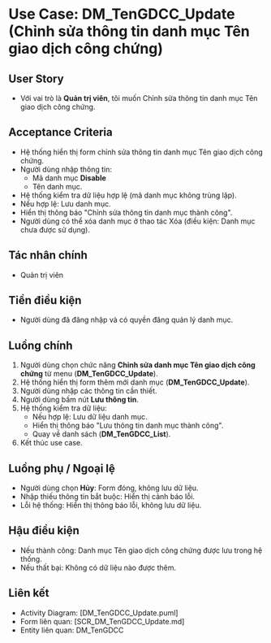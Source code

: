 # Use Case: DM_TenGDCC_Update (Chỉnh sửa thông tin danh mục Tên giao dịch công chứng)

## User Story
- Với vai trò là **Quản trị viên**, tôi muốn Chỉnh sửa thông tin danh mục Tên giao dịch công chứng.

## Acceptance Criteria
- Hệ thống hiển thị form chỉnh sửa thông tin danh mục Tên giao dịch công chứng.
- Người dùng nhập thông tin: 
   - Mã danh mục **Disable**
   - Tên danh mục. 
- Hệ thống kiểm tra dữ liệu hợp lệ (mã danh mục không trùng lặp).
- Nếu hợp lệ: Lưu danh mục.
- Hiển thị thông báo "Chỉnh sửa thông tin danh mục thành công".
- Người dùng có thể xóa danh mục ở thao tác Xóa (điều kiện: Danh mục chưa được sử dụng).

## Tác nhân chính
- Quản trị viên

## Tiền điều kiện
- Người dùng đã đăng nhập và có quyền đăng quản lý danh mục.

## Luồng chính
1. Người dùng chọn chức năng **Chỉnh sửa danh mục Tên giao dịch công chứng** từ menu (**DM_TenGDCC_Update**).
2. Hệ thống hiển thị form thêm mới danh mục (**DM_TenGDCC_Update**).
3. Người dùng nhập các thông tin cần thiết.
4. Người dùng bấm nút **Lưu thông tin**.
5. Hệ thống kiểm tra dữ liệu:
   - Nếu hợp lệ: Lưu dữ liệu danh mục.
   - Hiển thị thông báo "Lưu thông tin danh mục thành công".
   - Quay về danh sách (**DM_TenGDCC_List**).
6. Kết thúc use case.

## Luồng phụ / Ngoại lệ
- Người dùng chọn **Hủy**: Form đóng, không lưu dữ liệu.
- Nhập thiếu thông tin bắt buộc: Hiển thị cảnh báo lỗi.
- Lỗi hệ thống: Hiển thị thông báo lỗi, không lưu dữ liệu.

## Hậu điều kiện
- Nếu thành công: Danh mục Tên giao dịch công chứng được lưu trong hệ thống.
- Nếu thất bại: Không có dữ liệu nào được thêm.

## Liên kết
- Activity Diagram: [DM_TenGDCC_Update.puml]
- Form liên quan: [SCR_DM_TenGDCC_Update.md]
- Entity liên quan: DM_TenGDCC
